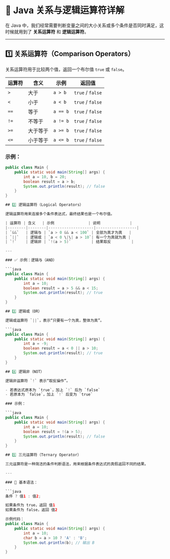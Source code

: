 # 🔗 Java 关系与逻辑运算符详解

在 Java 中，我们经常需要判断变量之间的大小关系或多个条件是否同时满足，这时候就用到了 **关系运算符** 和 **逻辑运算符**。

---

## 1️⃣ 关系运算符（Comparison Operators）

关系运算符用于比较两个值，返回一个布尔值 `true` 或 `false`。

| 运算符 | 含义       | 示例        | 返回值 |
|--------|------------|-------------|--------|
| `>`    | 大于       | `a > b`     | `true` / `false` |
| `<`    | 小于       | `a < b`     | `true` / `false` |
| `==`   | 等于       | `a == b`    | `true` / `false` |
| `!=`   | 不等于     | `a != b`    | `true` / `false` |
| `>=`   | 大于等于   | `a >= b`    | `true` / `false` |
| `<=`   | 小于等于   | `a <= b`    | `true` / `false` |

### 示例：

```java
public class Main {
    public static void main(String[] args) {
        int a = 10, b = 20;
        boolean result = a > b;
        System.out.println(result); // false
    }
}

## 2️⃣ 逻辑运算符（Logical Operators）

逻辑运算符用来连接多个条件表达式，最终结果也是一个布尔值。

| 运算符 | 含义   | 示例               | 说明             |
|--------|--------|--------------------|------------------|
| `&&`   | 逻辑与 | `a > 0 && a < 100` | 全部为真才为真   |
| `||`   | 逻辑或 | `a < 0 \|\| a > 10`| 有一个为真就为真 |
| `!`    | 逻辑非 | `!(a > 5)`         | 结果取反         |

---

### ✅ 示例：逻辑与（AND）

```java
public class Main {
    public static void main(String[] args) {
        int a = 10;
        boolean result = a > 5 && a < 15;
        System.out.println(result); // true
    }
}

## 3️⃣ 逻辑或（OR）

逻辑或运算符 `||`，表示“只要有一个为真，整体为真”。

```java
public class Main {
    public static void main(String[] args) {
        int a = -9;
        boolean result = a < 0 || a > 10;
        System.out.println(result); // true
    }
}

## 4️⃣ 逻辑非（NOT）

逻辑非运算符 `!` 表示“取反操作”。

- 若表达式原本为 `true`，加上 `!` 后为 `false`
- 若原本为 `false`，加上 `!` 后变为 `true`

### 示例：

```java
public class Main {
    public static void main(String[] args) {
        int a = 10;
        boolean result = !(a > 5);
        System.out.println(result); // false
    }
}

## 5️⃣ 三元运算符（Ternary Operator）

三元运算符是一种简洁的条件判断语法，用来根据条件表达式的真假返回不同的结果。

---

### 🧩 基本语法：

```java
条件 ? 值1 : 值2;

如果条件为 true，返回 值1
如果条件为 false，返回 值2

示例代码：
public class Main {
    public static void main(String[] args) {
        int a = 10;
        char b = a > 10 ? 'A' : 'B';
        System.out.println(b); // 输出 B
    }
}